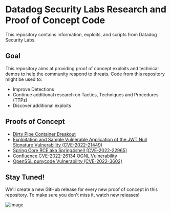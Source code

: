Datadog Security Labs Research and Proof of Concept Code
===

This repository contains information, exploits, and scripts from Datadog Security Labs.


## Goal

This repository aims at providing proof of concept exploits and technical demos to help the community respond to threats.  Code from this repository might be used to:

* Improve Detections
* Continue additional research on Tactics, Techniques and Procedures (TTPs)
* Discover additional exploits

## Proofs of Concept

- [Dirty Pipe Container Breakout](./proof-of-concept-exploits/dirtypipe-container-breakout/)
- [Exploitation and Sample Vulnerable Application of the JWT Null Signature Vulnerability (CVE-2022-21449)](./proof-of-concept-exploits/jwt-null-signature-vulnerable-app)
- [Spring Core RCE aka Spring4shell (CVE-2022-22965)](./proof-of-concept-exploits/spring4shell)
- [Confluence CVE-2022-26134 OGNL Vulnerability](./proof-of-concept-exploits/confluence-cve-2022-26134)
- [OpenSSL punycode Vulnerability (CVE-2022-3602)](./proof-of-concept-exploits/openssl-punycode-vulnerability)

## Stay Tuned!

We'll create a new GitHub release for every new proof of concept in this repository. To make sure you don't miss it, watch new releases!

![image](https://user-images.githubusercontent.com/136675/165481082-5032369b-50dc-4d4a-b6de-8a8a2527fb04.png)
